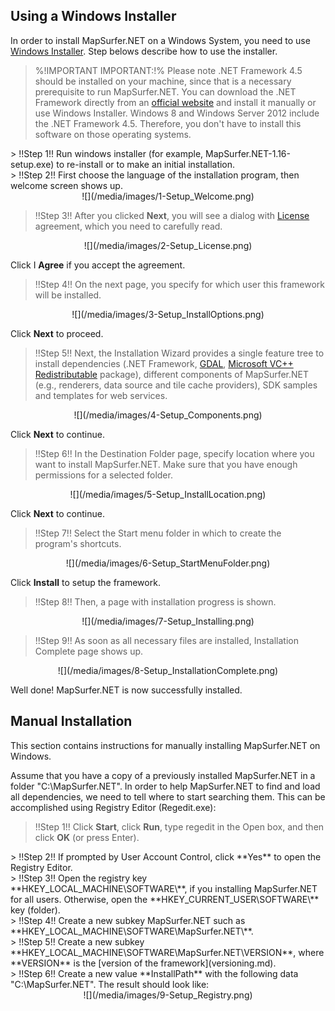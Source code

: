 ## Using a Windows Installer ##

In order to install MapSurfer.NET on a Windows System, you need to use [Windows Installer](http://mapsurfernet.com/downloads#tab-win). Step belows describe how to use the installer.

> %!IMPORTANT IMPORTANT:!% Please note .NET Framework 4.5 should be installed on your machine, since that is a necessary prerequisite to run MapSurfer.NET. You can download the .NET Framework directly from an [official website](http://www.microsoft.com/en-us/download/details.aspx?id=30653) and install it manually or use Windows Installer.
Windows 8 and Windows Server 2012 include the .NET Framework 4.5. Therefore, you don't have to install this software on those operating systems. 

<center></center>
> !!Step 1!! Run windows installer (for example, MapSurfer.NET-1.16-setup.exe) to re-install or to make an initial installation.

<center></center>
> !!Step 2!! First choose the language of the installation program, then welcome screen shows up.

<center>![](/media/images/1-Setup_Welcome.png)</center>

> !!Step 3!! After you clicked **Next**, you will see a dialog with [License](/license.md) agreement, which you need to carefully read. 

<center>![](/media/images/2-Setup_License.png)</center>

Click I **Agree** if you accept the agreement.

> !!Step 4!! On the next page, you specify for which user this framework will be installed. 

<center>![](/media/images/3-Setup_InstallOptions.png)</center>

Click **Next** to proceed.

> !!Step 5!! Next, the Installation Wizard provides a single feature tree to install dependencies (.NET Framework, [GDAL](http://www.gdal.org/), [Microsoft VC++ Redistributable](http://www.microsoft.com/en-us/download/details.aspx?id=30679) package), different components of MapSurfer.NET (e.g., renderers, data source and tile cache providers), SDK samples and templates for web services. 

<center>![](/media/images/4-Setup_Components.png)</center>

Click **Next** to continue.

> !!Step 6!! In the Destination Folder page, specify location where you want to install MapSurfer.NET. Make sure that you have enough permissions for a selected folder.

<center>![](/media/images/5-Setup_InstallLocation.png)</center>

Click **Next** to continue.

> !!Step 7!! Select the Start menu folder in which to create the program's shortcuts. 

<center>![](/media/images/6-Setup_StartMenuFolder.png)</center>

Click **Install** to setup the framework.

> !!Step 8!! Then, a page with installation progress is shown.

<center>![](/media/images/7-Setup_Installing.png)</center>

> !!Step 9!! As soon as all necessary files are installed, Installation Complete page shows up. 

<center>![](/media/images/8-Setup_InstallationComplete.png)</center>

Well done! MapSurfer.NET is now successfully installed.


## Manual Installation ##

This section contains instructions for manually installing MapSurfer.NET on Windows.

Assume that you have a copy of a previously installed MapSurfer.NET in a folder "C:\MapSurfer.NET". In order to help MapSurfer.NET to find and load all dependencies, we need to tell where to start searching them. This can be accomplished using Registry Editor (Regedit.exe):

> !!Step 1!! Click **Start**, click **Run**, type regedit in the Open box, and then click **OK** (or press Enter).
 
<center></center>
> !!Step 2!! If prompted by User Account Control, click **Yes** to open the Registry Editor. 

<center></center>
> !!Step 3!! Open the registry key **HKEY_LOCAL_MACHINE\SOFTWARE\**, if you installing MapSurfer.NET for all users. Otherwise, open the **HKEY_CURRENT_USER\SOFTWARE\** key (folder).

<center></center>
> !!Step 4!! Create a new subkey MapSurfer.NET such as **HKEY_LOCAL_MACHINE\SOFTWARE\MapSurfer.NET\**. 

<center></center>
> !!Step 5!! Create a new subkey **HKEY_LOCAL_MACHINE\SOFTWARE\MapSurfer.NET\VERSION**, where **VERSION** is the [version of the framework](versioning.md).
 
<center></center>
> !!Step 6!! Create a new value **InstallPath** with the following data "C:\MapSurfer.NET". The result should look like:

<center>![](/media/images/9-Setup_Registry.png)</center>

 
